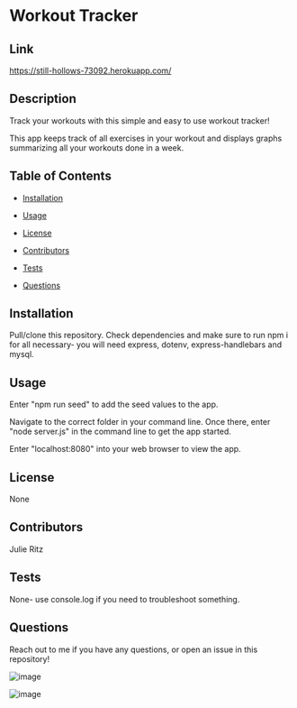 # Workout Tracker
## Link
https://still-hollows-73092.herokuapp.com/
## Description
Track your workouts with this simple and easy to use workout tracker! 

This app keeps track of all exercises in your workout and displays graphs summarizing all your workouts done in a week.
## Table of Contents
* [Installation](#installation)

* [Usage](#usage)

* [License](#license)

* [Contributors](#contributors)

* [Tests](#tests)

* [Questions](#questions)
## Installation
Pull/clone this repository. Check dependencies and make sure to run npm i for all necessary- you will need express, dotenv, express-handlebars and mysql.
## Usage
Enter "npm run seed" to add the seed values to the app.

Navigate to the correct folder in your command line. Once there, enter "node server.js" in the command line to get the app started.

Enter "localhost:8080" into your web browser to view the app.
## License
None
## Contributors
Julie Ritz
## Tests
None- use console.log if you need to troubleshoot something.
## Questions
Reach out to me if you have any questions, or open an issue in this repository!

![image](https://user-images.githubusercontent.com/60047114/86396621-1e9cf180-bc57-11ea-8b77-56a09bfb673d.png)

![image](https://user-images.githubusercontent.com/60047114/86397611-fdd59b80-bc58-11ea-8261-b52e3b71066c.png)
